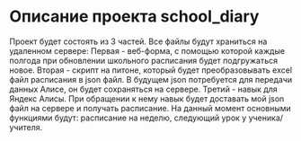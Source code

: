 # Описание проекта school_diary
Проект будет состоять из 3 частей. Все файлы будут храниться на удаленном сервере:
Первая - веб-форма, с помощью которой каждые полгода при обновлении школьного расписания будет подгружаться новое.
Вторая - скрипт на питоне, который будет преобразовывать excel файл расписания в json файл. В будущем json потребуется для передачи данных Алисе, он будет сохраняться на сервере.
Третий - навык для Яндекс Алисы. При обращении к нему навык будет доставать мой json файл на сервере и получать расписание. На данный момент основными функциями будут: расписание на неделю, следующий урок у ученика/учителя.
